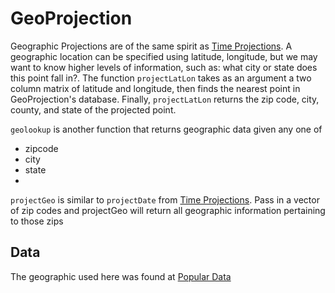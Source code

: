 GeoProjection
=============

Geographic Projections are of the same spirit as [Time Projections](https://github.com/jeffwong/TimeProjection).
A geographic location can be specified using latitude, longitude, but we may want to know higher levels of
information, such as: what city or state does this point fall in?.  The function `projectLatLon` takes as an
argument a two column matrix of latitude and longitude, then finds the nearest point in GeoProjection's database.
Finally, `projectLatLon` returns the zip code, city, county, and state of the projected point.

`geolookup` is another function that returns geographic data given any one of

* zipcode
* city
* state
* 

`projectGeo` is similar to `projectDate` from [Time Projections](https://github.com/jeffwong/TimeProjection).
Pass in a vector of zip codes and projectGeo will return all geographic information pertaining to those zips

## Data
The geographic used here was found at [Popular Data](http://www.populardata.com/downloads.html)
